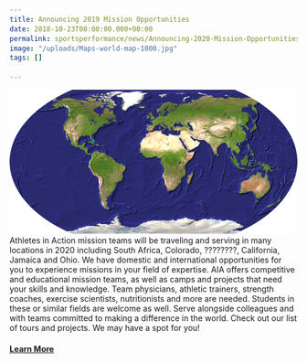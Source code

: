 ```yaml
---
title: Announcing 2019 Mission Opportunities
date: 2018-10-23T00:00:00.000+00:00
permalink: sportsperformance/news/Announcing-2020-Mission-Opportunities
image: "/uploads/Maps-world-map-1000.jpg"
tags: []

---
```

![](/uploads/Maps-world-map-1000.jpg)Athletes in Action mission teams will be traveling and serving in many locations in 2020 including South Africa, Colorado, ????????, California, Jamaica and Ohio. We have domestic and international opportunities for you to experience missions in your field of expertise. AIA offers competitive and educational mission teams, as well as camps and projects that need your skills and knowledge. Team physicians, athletic trainers, strength coaches, exercise scientists, nutritionists and more are needed. Students in these or similar fields are welcome as well. Serve alongside colleagues and with teams committed to making a difference in the world. Check out our list of tours and projects. We may have a spot for you!

#### [Learn More](https://goaia.org/sportsperformance/get-involved/)